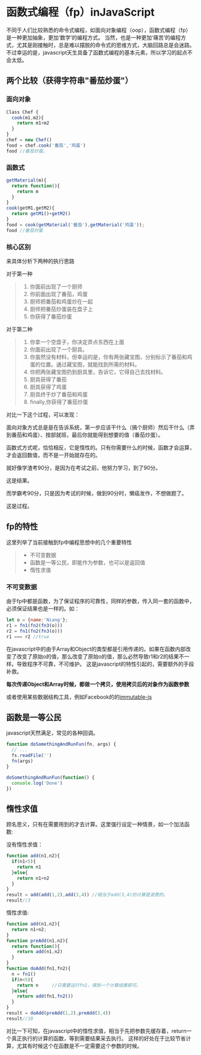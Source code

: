 # 函数式编程（fp）inJavaScript

不同于人们比较熟悉的命令式编程，如面向对象编程（oop），函数式编程（fp）是一种更加抽象，更加‘数学’的编程方式。
当然，也是一种更加‘痛苦’的编程方式，尤其是刚接触时，总是难以摆脱的命令式的思维方式，大脑回路总是会迷路。
不过幸运的是，javascript天生具备了函数式编程的基本元素，所以学习的起点不会太低。

## 两个比较（获得字符串"番茄炒蛋"）

### 面向对象

```javascript
Class Chef {
  cook(m1,m2){
    return m1+m2
  }
}
chef = new Chef()
food = chef.cook('番茄','鸡蛋')
food //番茄炒蛋。
```

### 函数式

```javascript
getMaterial(m){
  return function(){
    return m
  }
}
cook(getM1,getM2){
  return getM1()+getM2()
}
food = cook(getMaterial('番茄'),getMaterial('鸡蛋'));
food //番茄炒蛋
```

### 核心区别

来具体分析下两种的执行思路

对于第一种

> 1. 你面前出现了一个厨师
> 2. 你前面出现了番茄，鸡蛋
> 3. 厨师把番茄和鸡蛋炒在一起
> 4. 厨师把番茄炒蛋装在盘子上
> 5. 你获得了番茄炒蛋

对于第二种

> 1. 你拿一个空盘子，你决定弄点东西在上面
> 2. 你面前出现了一个厨具。
> 3. 你虽然没有材料，但幸运的是，你有两张藏宝图，分别标示了番茄和鸡蛋的位置。通过藏宝图，就能找到所需的材料。
> 4. 你把两张藏宝图扔到厨具里，告诉它，它得自己去找材料。
> 5. 厨具获得了番茄
> 6. 厨具获得了鸡蛋
> 7. 厨具终于炒了番茄和鸡蛋
> 8. finally,你获得了番茄炒蛋

对比一下这个过程，可以发现：

面向对象方式总是是在告诉系统，第一步应该干什么（搞个厨师）然后干什么（弄到番茄和鸡蛋）、按部就班，最后你就能得到想要的值（番茄炒蛋）。

函数式方式呢，恰恰相反，它是惰性的。只有你需要什么的时候，函数才会运算，才会返回数值，而不是一开始就存在的。

就好像学渣考90分，是因为在考试之前，他努力学习，到了90分。

这是结果。

而学霸考90分，只是因为考试的时候，做到90分时，懒癌发作，不想做题了。

这是过程。

## fp的特性

这里列举了当前接触到fp中编程思想中的几个重要特性

> * 不可变数据
> * 函数是一等公民，即能作为参数，也可以是返回值
> * 惰性求值

### 不可变数据

由于fp中都是函数，为了保证程序的可靠性，同样的参数，传入同一套的函数中，必须保证结果也是一样的。如：

```javascript
let o = {name:'Niang'};
r1 = fn1(fn2(fn3(o)))
r2 = fn1(fn2(fn3(o)))
r1 === r2 //true
```

在javascript中的由于Array和Object的类型都是引用传递的。如果在函数内部改变了改变了原始o的值，那么改变了原始o的值，那么必然导致r1和r2的结果不一样。导致程序不可靠，不可维护。
这是javascript的特性引起的，需要额外的手段补救。

**每次传递Object和Array时候，都做一个拷贝，使用拷贝后的对象作为函数参数**

或者使用某些数据结构工具，例如Facebook的的[immutable-js](或者使用某些数据结构工具，例如F家著名的immutable.js)

## 函数是一等公民

javascript天然满足，常见的各种回调。

```javascript
function doSomethingAndRunFun(fn, args) {
  // ...
  fs.readFile('')
  fn(args)
}

doSomethingAndRunFun(function() {
  console.log('Done')
})
```

## 惰性求值

顾名思义，只有在需要用到的才去计算。这里强行设定一种情景，如一个加法函数:

没有惰性求值：

```javascript
function add(n1,n2){
  if(n1<5){
    return n1
  }else{
    return n1+n2
  }
}
result = add(add(1,2),add(3,4)) //相当于add(3,4)的计算是浪费的。
result//3
```

惰性求值:

```javascript
function add(n1,n2){
  return n1+n2;
}
function preAdd(n1,n2){
  return function(){
    return add(n1,n2)
  }
}
function doAdd(fn1,fn2){
  n = fn1()
  if(n<5){
    return n     //只需要运行fn1，得到一个计算结果即可。
  }else{
    return add(fn1,fn2())
  }
}
result = doAdd(preAdd(1,2),preAdd(3,4))
result//10
```

对比一下可知，在javascript中的惰性求值，相当于先把参数先缓存着，return一个真正执行的计算的函数，等到需要结果采去执行。
这样的好处在于比较节省计算，尤其有时候这个在函数是不一定需要这个参数的时候。
